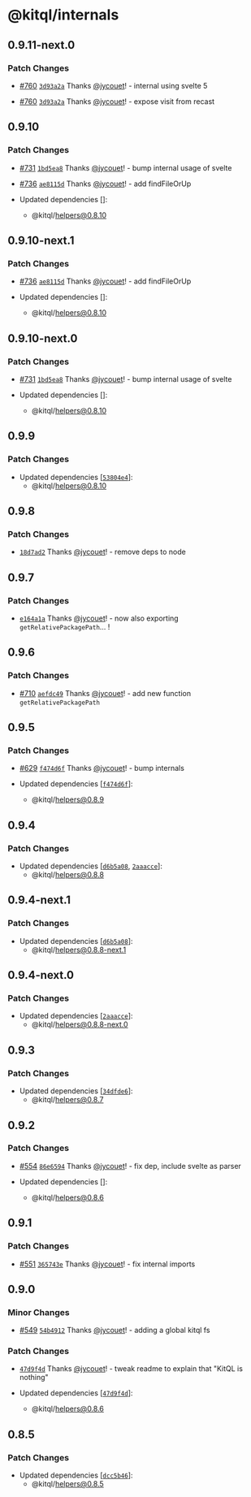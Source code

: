 # @kitql/internals

## 0.9.11-next.0

### Patch Changes

- [#760](https://github.com/jycouet/kitql/pull/760)
  [`3d93a2a`](https://github.com/jycouet/kitql/commit/3d93a2ab41b7f65be382ccab126b36cc2346de90)
  Thanks [@jycouet](https://github.com/jycouet)! - internal using svelte 5

- [#760](https://github.com/jycouet/kitql/pull/760)
  [`3d93a2a`](https://github.com/jycouet/kitql/commit/3d93a2ab41b7f65be382ccab126b36cc2346de90)
  Thanks [@jycouet](https://github.com/jycouet)! - expose visit from recast

## 0.9.10

### Patch Changes

- [#731](https://github.com/jycouet/kitql/pull/731)
  [`1bd5ea8`](https://github.com/jycouet/kitql/commit/1bd5ea8c5dc08f995b16d015d23dd577a14a7cf6)
  Thanks [@jycouet](https://github.com/jycouet)! - bump internal usage of svelte

- [#736](https://github.com/jycouet/kitql/pull/736)
  [`ae8115d`](https://github.com/jycouet/kitql/commit/ae8115da293cd0475472c120410735cdff0f2948)
  Thanks [@jycouet](https://github.com/jycouet)! - add findFileOrUp

- Updated dependencies []:
  - @kitql/helpers@0.8.10

## 0.9.10-next.1

### Patch Changes

- [#736](https://github.com/jycouet/kitql/pull/736)
  [`ae8115d`](https://github.com/jycouet/kitql/commit/ae8115da293cd0475472c120410735cdff0f2948)
  Thanks [@jycouet](https://github.com/jycouet)! - add findFileOrUp

- Updated dependencies []:
  - @kitql/helpers@0.8.10

## 0.9.10-next.0

### Patch Changes

- [#731](https://github.com/jycouet/kitql/pull/731)
  [`1bd5ea8`](https://github.com/jycouet/kitql/commit/1bd5ea8c5dc08f995b16d015d23dd577a14a7cf6)
  Thanks [@jycouet](https://github.com/jycouet)! - bump internal usage of svelte

- Updated dependencies []:
  - @kitql/helpers@0.8.10

## 0.9.9

### Patch Changes

- Updated dependencies
  [[`53804e4`](https://github.com/jycouet/kitql/commit/53804e44e6ae3ba8e0de54a2de87cae4f4e32437)]:
  - @kitql/helpers@0.8.10

## 0.9.8

### Patch Changes

- [`18d7ad2`](https://github.com/jycouet/kitql/commit/18d7ad26b9a51e396a63edc8e452e5de49c66b1f)
  Thanks [@jycouet](https://github.com/jycouet)! - remove deps to node

## 0.9.7

### Patch Changes

- [`e164a1a`](https://github.com/jycouet/kitql/commit/e164a1a029b75ac827ebc89cc05e473e2d4f2965)
  Thanks [@jycouet](https://github.com/jycouet)! - now also exporting `getRelativePackagePath`... !

## 0.9.6

### Patch Changes

- [#710](https://github.com/jycouet/kitql/pull/710)
  [`aefdc49`](https://github.com/jycouet/kitql/commit/aefdc49fb2dced506e0e9b1d88c59f1ef8762e1e)
  Thanks [@jycouet](https://github.com/jycouet)! - add new function `getRelativePackagePath`

## 0.9.5

### Patch Changes

- [#629](https://github.com/jycouet/kitql/pull/629)
  [`f474d6f`](https://github.com/jycouet/kitql/commit/f474d6f7b4a1aefefb5eed9dce98bec226ea0310)
  Thanks [@jycouet](https://github.com/jycouet)! - bump internals

- Updated dependencies
  [[`f474d6f`](https://github.com/jycouet/kitql/commit/f474d6f7b4a1aefefb5eed9dce98bec226ea0310)]:
  - @kitql/helpers@0.8.9

## 0.9.4

### Patch Changes

- Updated dependencies
  [[`d6b5a08`](https://github.com/jycouet/kitql/commit/d6b5a08f5a15fa9db54818ce69221817b1a7d2bf),
  [`2aaacce`](https://github.com/jycouet/kitql/commit/2aaacce3fc4ce0792ac8850b84d99c133d3a5997)]:
  - @kitql/helpers@0.8.8

## 0.9.4-next.1

### Patch Changes

- Updated dependencies
  [[`d6b5a08`](https://github.com/jycouet/kitql/commit/d6b5a08f5a15fa9db54818ce69221817b1a7d2bf)]:
  - @kitql/helpers@0.8.8-next.1

## 0.9.4-next.0

### Patch Changes

- Updated dependencies
  [[`2aaacce`](https://github.com/jycouet/kitql/commit/2aaacce3fc4ce0792ac8850b84d99c133d3a5997)]:
  - @kitql/helpers@0.8.8-next.0

## 0.9.3

### Patch Changes

- Updated dependencies
  [[`34dfde6`](https://github.com/jycouet/kitql/commit/34dfde6ac2c590cc77d600f9ea963e48dc92d199)]:
  - @kitql/helpers@0.8.7

## 0.9.2

### Patch Changes

- [#554](https://github.com/jycouet/kitql/pull/554)
  [`86e6594`](https://github.com/jycouet/kitql/commit/86e65946ca7dfdba60cb31689b9fdd8f080a7181)
  Thanks [@jycouet](https://github.com/jycouet)! - fix dep, include svelte as parser

- Updated dependencies []:
  - @kitql/helpers@0.8.6

## 0.9.1

### Patch Changes

- [#551](https://github.com/jycouet/kitql/pull/551)
  [`365743e`](https://github.com/jycouet/kitql/commit/365743ec5f8b2fbbc5648e172c7352d672f1eaaa)
  Thanks [@jycouet](https://github.com/jycouet)! - fix internal imports

## 0.9.0

### Minor Changes

- [#549](https://github.com/jycouet/kitql/pull/549)
  [`54b4912`](https://github.com/jycouet/kitql/commit/54b491295df780ed30f5a039e4c78c95660fc87b)
  Thanks [@jycouet](https://github.com/jycouet)! - adding a global kitql fs

### Patch Changes

- [`47d9f4d`](https://github.com/jycouet/kitql/commit/47d9f4d80d8f57556ace922b73d3a771d2e09e1c)
  Thanks [@jycouet](https://github.com/jycouet)! - tweak readme to explain that "KitQL is nothing"

- Updated dependencies
  [[`47d9f4d`](https://github.com/jycouet/kitql/commit/47d9f4d80d8f57556ace922b73d3a771d2e09e1c)]:
  - @kitql/helpers@0.8.6

## 0.8.5

### Patch Changes

- Updated dependencies
  [[`dcc5b46`](https://github.com/jycouet/kitql/commit/dcc5b46c6142636258d56036193d29183d66bce9)]:
  - @kitql/helpers@0.8.5
